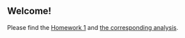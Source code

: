 ## Welcome!

Please find the [Homework 1](HW1/IE582_Fall23_Homework1.pdf) and [the corresponding analysis](https://github.com/BU-IE-582/fall-23-sergentug/blob/main/HW1/hw1_sergentug.html).

